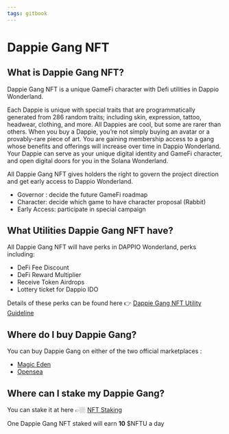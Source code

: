 ```yaml
---
tags: gitbook
---
```


# Dappie Gang NFT 

## What is Dappie Gang NFT?

Dappie Gang NFT is a unique GameFi character with Defi utilities in Dappio Wonderland.

Each Dappie is unique with special traits that are programmatically generated from 286 random traits; including skin, expression, tattoo, headwear, clothing, and more. All Dappies are cool, but some are rarer than others.
When you buy a Dappie, you’re not simply buying an avatar or a provably-rare piece of art. You are gaining membership access to a gang whose benefits and offerings will increase over time in Dappio Wonderland. Your Dappie can serve as your unique digital identity and GameFi character, and open digital doors for you in the Solana Wonderland.

All Dappie Gang NFT gives holders the right to govern the project direction and get early access to Dappio Wonderland.
- Governor : decide the future GameFi roadmap
- Character: decide which game to have character proposal (Rabbit)
- Early Access: participate in special campaign

## What Utilities Dappie Gang NFT have?

All Dappie Gang NFT will have perks in DAPPIO Wonderland, perks including:
- DeFi Fee Discount 
- DeFi Reward Multiplier
- Receive Token Airdrops
- Lottery ticket for Dappio IDO

Details of these perks can be found here 👉 [Dappie Gang NFT Utility Guideline](https://medium.com/dappio-wonderland/dappie-gang-nft-utility-guideline-1-8201a00bef6)


## Where do I buy Dappie Gang?
You can buy Dappie Gang on either of the two official marketplaces : 

- [Magic Eden](https://magiceden.io/marketplace/dappie_gang) 
- [Opensea](https://opensea.io/collection/dappie-gang )

## Where can I stake my Dappie Gang?
You can stake it at here 👉🏼 [NFT Staking](https://app.dappio.xyz/nft-staking)

One Dappie Gang NFT staked will earn **10** $NFTU a day



